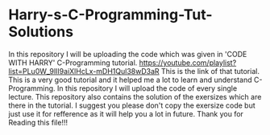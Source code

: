 # Harry-s-C-Programming-Tut-Solutions

In this repository I will be uploading the code which was given in 'CODE WITH HARRY' C-Programming tutorial.
https://youtube.com/playlist?list=PLu0W_9lII9aiXlHcLx-mDH1Qul38wD3aR This is the link of that tutorial.
This is a very good tutorial and it helped me a lot to learn and understand C-Programming.
In this repository I will upload the code of every single lecture. This repository also contains
the solution of the exersizes which are there in the tutorial. I suggest you please don't copy the 
exersize code but just use it for refference as it will help you a lot in future.
Thank you for Reading this file!!!
